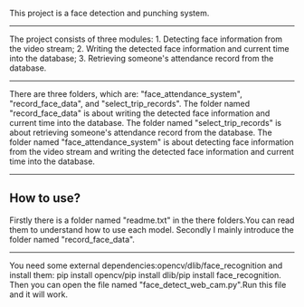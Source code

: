 This project is a face detection and punching system.
***
The project consists of three modules: 1. Detecting face information from the video stream; 
2. Writing the detected face information and current time into the database; 
3. Retrieving someone's attendance record from the database.
***
There are three folders, which are: "face_attendance_system", "record_face_data", and "select_trip_records".
The folder named "record_face_data" is about writing the detected face information and current time into the database.
The folder named "select_trip_records" is about retrieving someone's attendance record from the database.
The folder named "face_attendance_system" is about detecting face information from the video stream and writing the detected face information and current time into the database.
***
## How to use?
Firstly there is a folder named "readme.txt" in the there folders.You can read them to understand how to use each model.
Secondly I mainly introduce the folder named "record_face_data".
***
You need some external dependencies:opencv/dlib/face_recognition and install them:
pip install opencv/pip install dlib/pip install face_recognition.
Then you can open the file named "face_detect_web_cam.py".Run this file and it will work.

